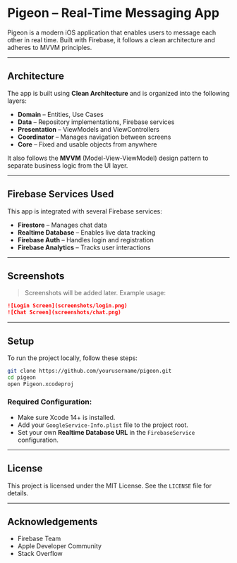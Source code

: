 #  Pigeon – Real-Time Messaging App

Pigeon is a modern iOS application that enables users to message each other in real time. Built with Firebase, it follows a clean architecture and adheres to MVVM principles.

---

##  Architecture

The app is built using **Clean Architecture** and is organized into the following layers:

- **Domain** – Entities, Use Cases
- **Data** – Repository implementations, Firebase services
- **Presentation** – ViewModels and ViewControllers
- **Coordinator** – Manages navigation between screens
- **Core** – Fixed and usable objects from anywhere

It also follows the **MVVM** (Model-View-ViewModel) design pattern to separate business logic from the UI layer.

---

##  Firebase Services Used

This app is integrated with several Firebase services:

- **Firestore** – Manages chat data
- **Realtime Database** – Enables live data tracking
- **Firebase Auth** – Handles login and registration
- **Firebase Analytics** – Tracks user interactions

---

##  Screenshots

>  Screenshots will be added later. Example usage:

```markdown
![Login Screen](screenshots/login.png)
![Chat Screen](screenshots/chat.png)
```

---

##  Setup

To run the project locally, follow these steps:

```bash
git clone https://github.com/yourusername/pigeon.git
cd pigeon
open Pigeon.xcodeproj
```

### Required Configuration:

- Make sure Xcode 14+ is installed.
- Add your `GoogleService-Info.plist` file to the project root.
- Set your own **Realtime Database URL** in the `FirebaseService` configuration.

---

##  License

This project is licensed under the MIT License. See the `LICENSE` file for details.

---

##  Acknowledgements

- Firebase Team  
- Apple Developer Community  
- Stack Overflow

